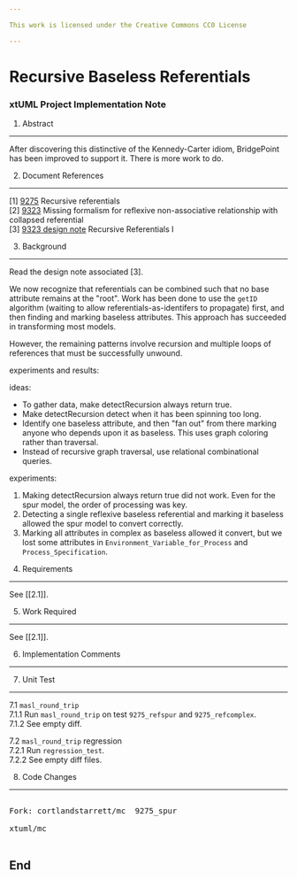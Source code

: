 ```yaml
---

This work is licensed under the Creative Commons CC0 License

---
```


# Recursive Baseless Referentials
### xtUML Project Implementation Note

1. Abstract
-----------
After discovering this distinctive of the Kennedy-Carter idiom,
BridgePoint has been improved to support it.  There is more work
to do.

2. Document References
----------------------
[1] [9275](https://support.onefact.net/redmine/issues/9275) Recursive referentials  
[2] [9323](https://support.onefact.net/redmine/issues/9323) Missing formalism for reflexive non-associative relationship with collapsed referential  
[3] [9323 design note](https://github.com/xtuml/mc/blob/master/doc/notes/9323_collapsed_ref/9323_recursive_ref_dnt.md) Recursive Referentials I    


3. Background
-------------
Read the design note associated [3].

We now recognize that referentials can be combined such that no base
attribute remains at the "root".  Work has been done to use the `getID`
algorithm (waiting to allow referentials-as-identifers to propagate)
first, and then finding and marking baseless attributes.  This approach
has succeeded in transforming most models.

However, the remaining patterns involve recursion and multiple loops of
references that must be successfully unwound.

experiments and results:

ideas:  
- To gather data, make detectRecursion always return true.  
- Make detectRecursion detect when it has been spinning too long.  
- Identify one baseless attribute, and then "fan out" from there
marking anyone who depends upon it as baseless.  This uses graph
coloring rather than traversal.  
- Instead of recursive graph traversal, use relational combinational
queries.  

experiments:  
1) Making detectRecursion always return true did not work.
Even for the spur model, the order of processing was key.  
2) Detecting a single reflexive baseless referential and
marking it baseless allowed the spur model to convert correctly.  
3) Marking all attributes in complex as baseless allowed it
convert, but we lost some attributes in `Environment_Variable_for_Process`
and `Process_Specification`.  

4. Requirements
---------------
See [[2.1]].

5. Work Required
----------------
See [[2.1]].

6. Implementation Comments
--------------------------

7. Unit Test
------------
7.1 `masl_round_trip`  
7.1.1 Run `masl_round_trip` on test `9275_refspur` and `9275_refcomplex`.  
7.1.2 See empty diff.  

7.2 `masl_round_trip` regression  
7.2.1 Run `regression_test`.  
7.2.2 See empty diff files.

8. Code Changes
---------------
<pre>

Fork: cortlandstarrett/mc  9275_spur

xtuml/mc

</pre>

End
---

